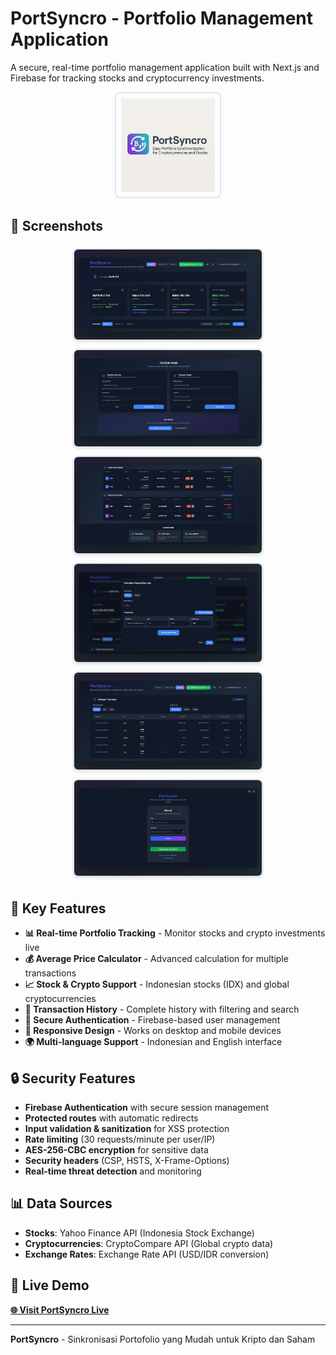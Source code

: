 # PortSyncro - Portfolio Management Application

A secure, real-time portfolio management application built with Next.js and Firebase for tracking stocks and cryptocurrency investments.

<div align="center">
  <img src="public/img/mainlogo.png" alt="PortSyncro Logo" width="150" style="border: 2px solid #e1e5e9; border-radius: 8px; padding: 8px;">
</div>

## 📸 Screenshots

<div align="center">
  <img src="public/img/dashboard.png" alt="Dashboard" width="300" style="border: 2px solid #e1e5e9; border-radius: 8px; box-shadow: 0 2px 4px rgba(0,0,0,0.1); margin: 5px;">
  <img src="public/img/addasset.png" alt="Add Asset" width="300" style="border: 2px solid #e1e5e9; border-radius: 8px; box-shadow: 0 2px 4px rgba(0,0,0,0.1); margin: 5px;">
  <br>
  <img src="public/img/asset.png" alt="Asset View" width="300" style="border: 2px solid #e1e5e9; border-radius: 8px; box-shadow: 0 2px 4px rgba(0,0,0,0.1); margin: 5px;">
  <img src="public/img/avgcalc1.png" alt="Average Calculator" width="300" style="border: 2px solid #e1e5e9; border-radius: 8px; box-shadow: 0 2px 4px rgba(0,0,0,0.1); margin: 5px;">
  <br>
  <img src="public/img/history.png" alt="History" width="300" style="border: 2px solid #e1e5e9; border-radius: 8px; box-shadow: 0 2px 4px rgba(0,0,0,0.1); margin: 5px;">
  <img src="public/img/login.png" alt="Login" width="300" style="border: 2px solid #e1e5e9; border-radius: 8px; box-shadow: 0 2px 4px rgba(0,0,0,0.1); margin: 5px;">
</div>


## 🌟 Key Features

- **📊 Real-time Portfolio Tracking** - Monitor stocks and crypto investments live
- **💰 Average Price Calculator** - Advanced calculation for multiple transactions
- **📈 Stock & Crypto Support** - Indonesian stocks (IDX) and global cryptocurrencies
- **🔄 Transaction History** - Complete history with filtering and search
- **🔐 Secure Authentication** - Firebase-based user management
- **📱 Responsive Design** - Works on desktop and mobile devices
- **🌍 Multi-language Support** - Indonesian and English interface

## 🔒 Security Features

- **Firebase Authentication** with secure session management
- **Protected routes** with automatic redirects
- **Input validation & sanitization** for XSS protection
- **Rate limiting** (30 requests/minute per user/IP)
- **AES-256-CBC encryption** for sensitive data
- **Security headers** (CSP, HSTS, X-Frame-Options)
- **Real-time threat detection** and monitoring

## 📊 Data Sources

- **Stocks**: Yahoo Finance API (Indonesia Stock Exchange)
- **Cryptocurrencies**: CryptoCompare API (Global crypto data)
- **Exchange Rates**: Exchange Rate API (USD/IDR conversion)

## 🔗 Live Demo

**[🌐 Visit PortSyncro Live](https://portsyncro.arfan.biz.id/)**

---

**PortSyncro** - Sinkronisasi Portofolio yang Mudah untuk Kripto dan Saham
